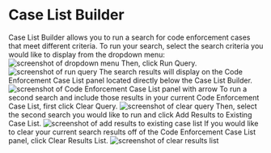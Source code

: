 # Case List Builder
Case List Builder allows you to run a search for code enforcement cases that meet different criteria. To run your search, select the search criteria you would like to display from the dropdown menu:
![screenshot of dropdown menu](querydropdown.png)
Then, click Run Query.
![screenshot of run query](runquery.png)
The search results will display on the Code Enforcement Case List panel located directly below the Case List Builder.
![screenshot of Code Enforcement Case List panel with arrow](cecaselistquery.png)
To run a second search and include those results in your current Code Enforcement Case List, first click Clear Query.
![screenshot of clear query](clearquery.png)
Then, select the second search you would like to run and click Add Results to Existing Case List.
![screenshot of add results to existing case list](addresults.png)
If you would like to clear your current search results off of the Code Enforcement Case List panel, click Clear Results List.
![screenshot of clear results list](clearresultslist.png)
